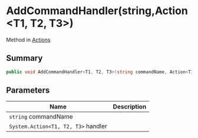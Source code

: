 # AddCommandHandler(string,Action\<T1, T2, T3>)

Method in [Actions](./)

## Summary

```csharp
public void AddCommandHandler<T1, T2, T3>(string commandName, Action<T1, T2, T3> handler);
```

## Parameters

| Name                                | Description |
| ----------------------------------- | ----------- |
| `string` commandName                |             |
| `System.Action<T1, T2, T3>` handler |             |
